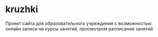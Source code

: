 # kruzhki
Проект сайта для образовательного учреждения с возможностью онлайн записи на курсы занятий, просмотром расписания занятий
